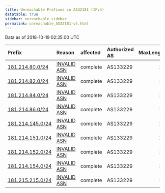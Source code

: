 ```yaml
---
title: Unreachable Prefixes in AS32181 (IPv4)
datatable: true
sidebar: unreachable_sidebar
permalink: unreachable_AS32181-v4.html
---
```


Data as of 2018-10-19 02:35:00 UTC


<div class="datatable-begin"></div>

| Prefix                                                     | Reason                                                                                                  | affected   | Authorized AS   |   MaxLength | Anchor                                         |   unreachable /24s |
|:-----------------------------------------------------------|:--------------------------------------------------------------------------------------------------------|:-----------|:----------------|------------:|:-----------------------------------------------|-------------------:|
| [181.214.80.0/24](https://stat.ripe.net/181.214.80.0/24)   | [INVALID ASN](https://rpki-validator.ripe.net/announcement-preview?asn=AS32181&prefix=181.214.80.0/24)  | complete   | AS133229        |          24 | [LACNIC](unreachable_LACNIC_RPKI_Root-v4.html) |                  1 |
| [181.214.82.0/24](https://stat.ripe.net/181.214.82.0/24)   | [INVALID ASN](https://rpki-validator.ripe.net/announcement-preview?asn=AS32181&prefix=181.214.82.0/24)  | complete   | AS133229        |          24 | [LACNIC](unreachable_LACNIC_RPKI_Root-v4.html) |                  1 |
| [181.214.84.0/24](https://stat.ripe.net/181.214.84.0/24)   | [INVALID ASN](https://rpki-validator.ripe.net/announcement-preview?asn=AS32181&prefix=181.214.84.0/24)  | complete   | AS133229        |          24 | [LACNIC](unreachable_LACNIC_RPKI_Root-v4.html) |                  1 |
| [181.214.86.0/24](https://stat.ripe.net/181.214.86.0/24)   | [INVALID ASN](https://rpki-validator.ripe.net/announcement-preview?asn=AS32181&prefix=181.214.86.0/24)  | complete   | AS133229        |          24 | [LACNIC](unreachable_LACNIC_RPKI_Root-v4.html) |                  1 |
| [181.214.145.0/24](https://stat.ripe.net/181.214.145.0/24) | [INVALID ASN](https://rpki-validator.ripe.net/announcement-preview?asn=AS32181&prefix=181.214.145.0/24) | complete   | AS133229        |          24 | [LACNIC](unreachable_LACNIC_RPKI_Root-v4.html) |                  1 |
| [181.214.151.0/24](https://stat.ripe.net/181.214.151.0/24) | [INVALID ASN](https://rpki-validator.ripe.net/announcement-preview?asn=AS32181&prefix=181.214.151.0/24) | complete   | AS133229        |          24 | [LACNIC](unreachable_LACNIC_RPKI_Root-v4.html) |                  1 |
| [181.214.152.0/24](https://stat.ripe.net/181.214.152.0/24) | [INVALID ASN](https://rpki-validator.ripe.net/announcement-preview?asn=AS32181&prefix=181.214.152.0/24) | complete   | AS133229        |          24 | [LACNIC](unreachable_LACNIC_RPKI_Root-v4.html) |                  1 |
| [181.214.154.0/24](https://stat.ripe.net/181.214.154.0/24) | [INVALID ASN](https://rpki-validator.ripe.net/announcement-preview?asn=AS32181&prefix=181.214.154.0/24) | complete   | AS133229        |          24 | [LACNIC](unreachable_LACNIC_RPKI_Root-v4.html) |                  1 |
| [181.215.215.0/24](https://stat.ripe.net/181.215.215.0/24) | [INVALID ASN](https://rpki-validator.ripe.net/announcement-preview?asn=AS32181&prefix=181.215.215.0/24) | complete   | AS133229        |          24 | [LACNIC](unreachable_LACNIC_RPKI_Root-v4.html) |                  1 |

<div class="datatable-end"></div>